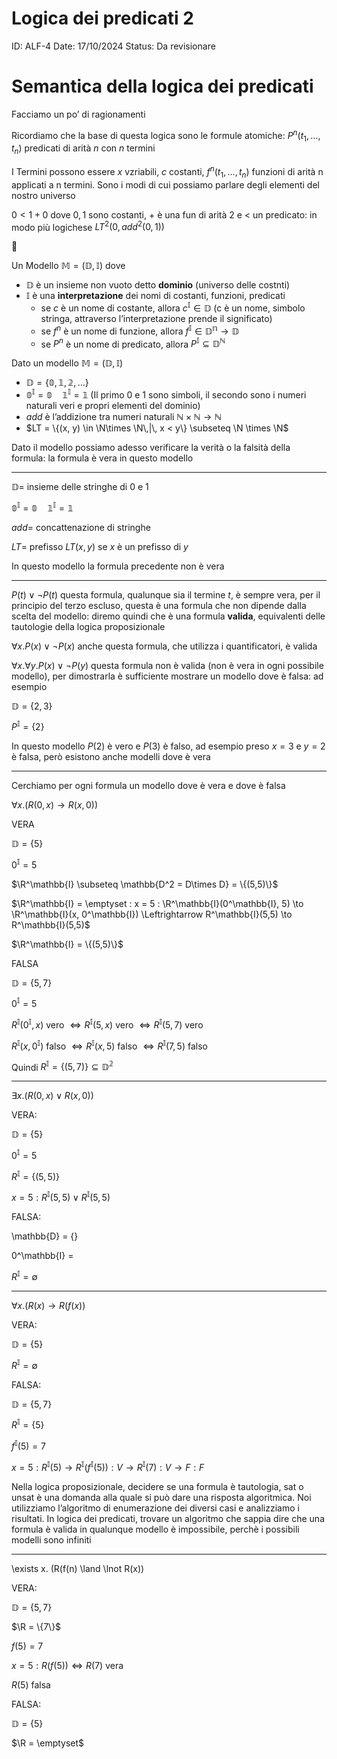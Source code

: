 # Logica dei predicati 2

ID: ALF-4
Date: 17/10/2024
Status: Da revisionare

# Semantica della logica dei predicati

Facciamo un po’ di ragionamenti

Ricordiamo che la base di questa logica sono le formule atomiche: $P^n(t_1, \dots, t_n)$ predicati di arità $n$ con $n$ termini

I Termini possono essere $x$ vzriabili, $c$ costanti, $f^n(t_1,\dots, t_n)$ funzioni di arità n applicati a n termini. Sono i modi di cui possiamo parlare degli elementi del nostro universo

$0 < 1 + 0$ dove $0,1$ sono costanti, $+$ è una fun di arità 2 e $<$ un predicato: in modo più logichese $LT^2(0, add^2(0, 1))$

<aside>
📌

Un Modello $\mathbb{M} = (\mathbb{D, I})$ dove

- $\mathbb{D}$ è un insieme non vuoto detto **dominio** (universo delle costnti)
- $\mathbb{I}$ è una **interpretazione** dei nomi di costanti, funzioni, predicati
    - se $c$ è un nome di costante, allora $c^{\mathbb{I}} \in \mathbb{D}$ (c è un nome, simbolo stringa, attraverso l’interpretazione prende il significato)
    - se $f^n$ è un nome di funzione, allora $f^{\mathbb{I}} \in \mathbb{D^n \to D}$
    - se $P^n$ è un nome di predicato, allora $P^\mathbb{I} \subseteq \mathbb{D^N}$
</aside>

Dato un modello $\mathbb{M = (D, I)}$

- $\mathbb{D= \{0,1,2,\dots\}}$
- $\mathbb{0^I = 0\quad 1^I = 1}$ (Il primo 0 e 1 sono simboli, il secondo sono i numeri naturali veri e propri elementi del dominio)
- $add$ è l’addizione tra numeri naturali $\mathbb{N \times N \to N}$
- $LT = \{(x, y) \in \N\times \N\,|\, x < y\} \subseteq \N \times \N$

Dato il modello possiamo adesso verificare la verità o la falsità della formula: la formula è vera in questo modello

---

$\mathbb{D} =$ insieme delle stringhe di 0 e 1

$\mathbb{0^I = 0\quad 1^I = 1}$

$add =$ concattenazione di stringhe

$LT =$ prefisso $LT(x, y)$ se $x$ è un prefisso di $y$

In questo modello la formula precedente non è vera

---

$P(t) \lor \lnot P(t)$ questa formula, qualunque sia il termine $t$, è sempre vera, per il principio del terzo escluso, questa è una formula che non dipende dalla scelta del modello: diremo quindi che è una formula **valida**, equivalenti delle tautologie della logica proposizionale

$\forall x. P(x) \lor \lnot P(x)$ anche questa formula, che utilizza i quantificatori, è valida

$\forall x. \forall y. P(x) \lor \lnot P(y)$ questa formula non è valida (non è vera in ogni possibile modello), per dimostrarla è sufficiente mostrare un modello dove è falsa: ad esempio

$\mathbb{D} = \{2, 3\}$

$P^\mathbb{I} = \{2\}$

In questo modello  $P(2)$ è vero e $P(3)$ è falso, ad esempio preso $x = 3$ e $y = 2$ è falsa, però esistono anche modelli dove è vera

---

Cerchiamo per ogni formula un modello dove è vera e dove è falsa

$\forall x. (R(0,x) \to R(x, 0))$

VERA

$\mathbb{D} = \{5\}$

$0^\mathbb{I} = 5$

$\R^\mathbb{I} \subseteq \mathbb{D^2 = D\times D} = \{(5,5)\}$ 

$\R^\mathbb{I} = \emptyset : x = 5 : \R^\mathbb{I}(0^\mathbb{I}, 5) \to \R^\mathbb{I}(x, 0^\mathbb{I}) \Leftrightarrow R^\mathbb{I}(5,5) \to R^\mathbb{I}(5,5)$

$\R^\mathbb{I} = \{(5,5)\}$

FALSA

$\mathbb{D} = \{5, 7\}$

$0^\mathbb{I} = 5$

$R^\mathbb{I}(0^\mathbb{I}, x) \text{ vero } \Leftrightarrow R^\mathbb{I}(5, x)\text{ vero } \Leftrightarrow R^\mathbb{I}(5, 7) \text{ vero }$

$R^\mathbb{I}(x, 0^\mathbb{I}) \text{ falso } \Leftrightarrow R^\mathbb{I}(x, 5)\text{ falso } \Leftrightarrow R^\mathbb{I}(7, 5) \text{ falso }$

Quindi $R^\mathbb{I} = \{(5,7)\} \subseteq \mathbb{D^2}$

---

$\exists x. (R(0,x) \lor R(x, 0))$

VERA:

$\mathbb{D} = \{5\}$

$0^\mathbb{I} = 5$

$R^\mathbb{I} = \{(5,5)\}$

$x = 5 : R^\mathbb{I}(5,5) \lor R^\mathbb{I}(5,5)$

FALSA:

\mathbb{D} = \{\}

0^\mathbb{I} =

$R^\mathbb{I} = \emptyset$

---

$\forall x. (R(x) \to R(f(x))$

VERA:

$\mathbb{D} = \{5\}$

$R^\mathbb{I} = \emptyset$

FALSA:

$\mathbb{D} = \{5, 7\}$

$R^\mathbb{I}= \{5\}$

$f^\mathbb{I}(5) = 7$

$x = 5 : R^\mathbb{I}(5) \to R^\mathbb{I}(f^\mathbb{I}(5)) : V \to R^\mathbb{I}(7) : V \to F : F$ 

Nella logica proposizionale, decidere se una formula è tautologia, sat o unsat è una domanda alla quale si può dare una risposta algoritmica. Noi utilizziamo l’algoritmo di enumerazione dei diversi casi e analizziamo i risultati. In logica dei predicati, trovare un algoritmo che sappia dire che una formula è valida in qualunque modello è impossibile, perchè i possibili modelli sono infiniti

---

\exists x. (R(f(n) \land \lnot R(x))

VERA:

$\mathbb{D} = \{5,7\}$

$\R = \{7\}$

$f(5) = 7$

$x = 5 : R(f(5)) \Leftrightarrow R(7) \text{ vera}$

$R(5) \text{ falsa}$

FALSA:

$\mathbb{D} = \{5\}$

$\R = \emptyset$